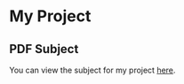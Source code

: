 # My Project

## PDF Subject

You can view the subject for my project [here](https://drive.google.com/file/d/1_bfC_ystxn1KVHANhBPO5ujgqivVcQ90/view?usp=drivesdk).
